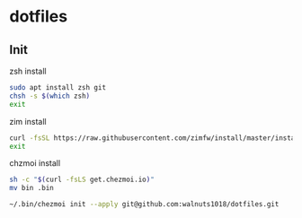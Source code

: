# dotfiles

## Init

zsh install
```bash
sudo apt install zsh git
chsh -s $(which zsh)
exit
```

zim install
```zsh
curl -fsSL https://raw.githubusercontent.com/zimfw/install/master/install.zsh | zsh
exit
```
chzmoi install
```zsh
sh -c "$(curl -fsLS get.chezmoi.io)"
mv bin .bin
```

```zsh
~/.bin/chezmoi init --apply git@github.com:walnuts1018/dotfiles.git
```

